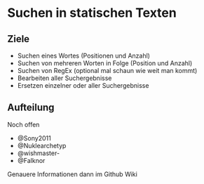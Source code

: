 # Suchen in statischen Texten

## Ziele

 - Suchen eines Wortes (Positionen und Anzahl)
 - Suchen von mehreren Worten in Folge (Position und Anzahl)
 - Suchen von RegEx (optional mal schaun wie weit man kommt)
 - Bearbeiten aller Suchergebnisse
 - Ersetzen einzelner oder aller Suchergebnisse

## Aufteilung

Noch offen

 - @Sony2011
 - @Nuklearchetyp
 - @wishmaster-
 - @Falknor

Genauere Informationen dann im Github Wiki


